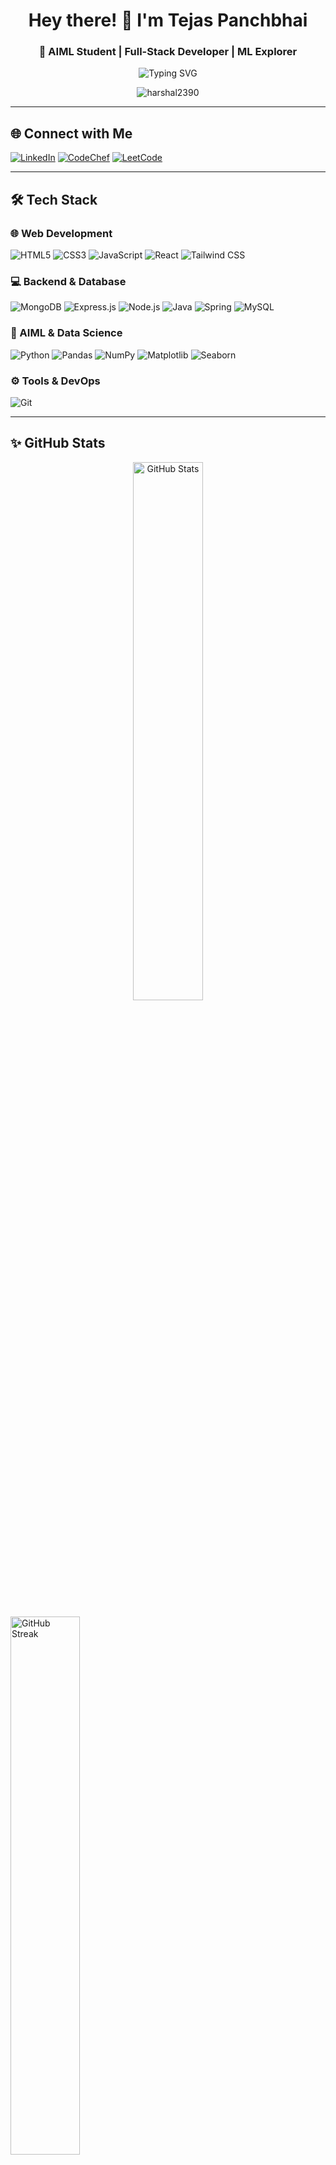 <h1 align="center">Hey there! 👋 I'm Tejas Panchbhai</h1>
<h3 align="center">🚀 AIML Student | Full-Stack Developer | ML Explorer</h3>

<p align="center">
  <!-- Your Ghibli Profile Image -->
</p>

<p align="center">
  <img src="https://readme-typing-svg.herokuapp.com?font=Fira+Code&weight=500&size=22&duration=4000&pause=800&color=00C7FF&center=true&vCenter=true&width=600&lines=Developer+%7C+Open-Source+Contributor;AIML+Student+%7C+Tech;Let's+build+something+awesome!+💻" alt="Typing SVG" />
</p>

<p align="center">
  <img src="https://komarev.com/ghpvc/?username=harshal2390&label=Profile%20views&color=0e75b6&style=flat" alt="harshal2390" />
</p>

---

## 🌐 Connect with Me

[![LinkedIn](https://img.shields.io/badge/LinkedIn-0A66C2?style=for-the-badge&logo=linkedin&logoColor=white)](https://www.linkedin.com/in/tejas-panchbhai-182944296/)
[![CodeChef](https://img.shields.io/badge/CodeChef-5B4638?style=for-the-badge&logo=codechef&logoColor=white)](https://www.codechef.com/users/rcp_221107050)
[![LeetCode](https://img.shields.io/badge/LeetCode-FFA116?style=for-the-badge&logo=leetcode&logoColor=white)](https://leetcode.com/u/Tejas_Panchbhai/)


---

## 🛠️ Tech Stack

### 🌐 Web Development
![HTML5](https://img.shields.io/badge/HTML5-E34F26?style=for-the-badge&logo=html5&logoColor=white)
![CSS3](https://img.shields.io/badge/CSS3-1572B6?style=for-the-badge&logo=css3&logoColor=white)
![JavaScript](https://img.shields.io/badge/JavaScript-F7DF1E?style=for-the-badge&logo=javascript&logoColor=black)
![React](https://img.shields.io/badge/React-20232A?style=for-the-badge&logo=react&logoColor=61DAFB)
![Tailwind CSS](https://img.shields.io/badge/Tailwind-38B2AC?style=for-the-badge&logo=tailwind-css&logoColor=white)

### 💻 Backend & Database
![MongoDB](https://img.shields.io/badge/MongoDB-4EA94B?style=for-the-badge&logo=mongodb&logoColor=white)
![Express.js](https://img.shields.io/badge/Express.js-000000?style=for-the-badge&logo=express&logoColor=white)
![Node.js](https://img.shields.io/badge/Node.js-339933?style=for-the-badge&logo=node.js&logoColor=white)
![Java](https://img.shields.io/badge/Java-ED8B00?style=for-the-badge&logo=openjdk&logoColor=white)
![Spring](https://img.shields.io/badge/Spring-6DB33F?style=for-the-badge&logo=spring&logoColor=white)
![MySQL](https://img.shields.io/badge/MySQL-005C84?style=for-the-badge&logo=mysql&logoColor=white)

### 🧠 AIML & Data Science
![Python](https://img.shields.io/badge/Python-3776AB?style=for-the-badge&logo=python&logoColor=white)
![Pandas](https://img.shields.io/badge/Pandas-2C2D72?style=for-the-badge&logo=pandas&logoColor=white)
![NumPy](https://img.shields.io/badge/NumPy-013243?style=for-the-badge&logo=numpy&logoColor=white)
![Matplotlib](https://img.shields.io/badge/Matplotlib-11557c?style=for-the-badge&logo=matplotlib&logoColor=white)
![Seaborn](https://img.shields.io/badge/Seaborn-4C72B0?style=for-the-badge&logo=seaborn&logoColor=white)

### ⚙️ Tools & DevOps
![Git](https://img.shields.io/badge/Git-F05032?style=for-the-badge&logo=git&logoColor=white)

---

## ✨ GitHub Stats

<p align="center">
  <!-- GitHub Stats -->
  <img src="https://github-readme-stats.vercel.app/api?username=TejasPanchbhai&show_icons=true&theme=radical" alt="GitHub Stats" width="47%"/>
  
  <!-- Streak Stats -->
  <img src="https://streak-stats.demolab.com?user=TejasPanchbhai&theme=radical&hide_border=false&border_radius=10
  " alt="GitHub Streak" width="47%"/>
</p>

<p align="center">
  <!-- Top Languages -->
  <img src="https://github-readme-stats.vercel.app/api/top-langs/?username=TejasPanchbhai&layout=compact&theme=radical&langs_count=8" alt="Top Languages" width="40%"/>
</p>

## 🔥 Current Focus

- 🔭 Building impactful **AIML & Full-Stack projects**
- 🌱 Exploring **Advanced Python, React, and Spring**
- 👯 Open to **collaborations** in development & research
- 💬 Ask me about **Java, Python, or MERN projects**

---

<p align="center">
  <img src="https://media.giphy.com/media/qgQUggAC3Pfv687qPC/giphy.gif" width="400" alt="Coding GIF">
</p>

---

<p align="center">
  <b>Thanks for visiting! Let's connect and create something amazing together 🚀</b><br><br>
</p>